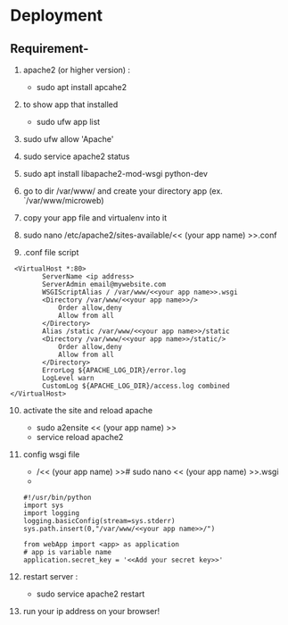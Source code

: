 # Deployment


## Requirement- 
1. apache2 (or higher version) : 
   - sudo apt install apcahe2
   
2. to show app that installed
   - sudo ufw app list
3. sudo ufw allow 'Apache'
4. sudo service apache2 status

5. sudo apt install libapache2-mod-wsgi python-dev
6. go to dir /var/www/ and create your directory app (ex. `/var/www/microweb)
7. copy your app file and virtualenv into it
8. sudo nano /etc/apache2/sites-available/<< (your app name) >>.conf
9. .conf file script
```
 <VirtualHost *:80>
		ServerName <ip address>
		ServerAdmin email@mywebsite.com
		WSGIScriptAlias / /var/www/<<your app name>>.wsgi
		<Directory /var/www/<<your app name>>/>
			Order allow,deny
			Allow from all
		</Directory>
		Alias /static /var/www/<<your app name>>/static
		<Directory /var/www/<<your app name>>/static/>
			Order allow,deny
			Allow from all
		</Directory>
		ErrorLog ${APACHE_LOG_DIR}/error.log
		LogLevel warn
		CustomLog ${APACHE_LOG_DIR}/access.log combined
</VirtualHost>
```
10. activate the site and reload apache
	 - sudo a2ensite << (your app name) >>
	 - service reload apache2

11. config wsgi file
	- /<< (your app name) >># sudo nano << (your app name) >>.wsgi
	- 
	```
	#!/usr/bin/python
	import sys
	import logging
	logging.basicConfig(stream=sys.stderr)
	sys.path.insert(0,"/var/www/<<your app name>>/")
	
	from webApp import <app> as application
	# app is variable name
	application.secret_key = '<<Add your secret key>>'
	  ```
	
12. restart server :
	- sudo service apache2 restart
	
13. run your ip address on your browser!
